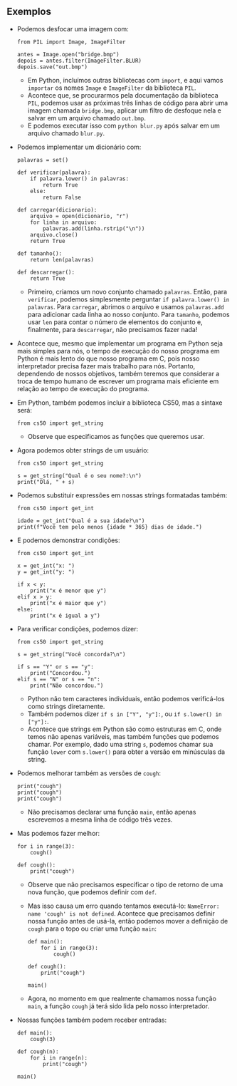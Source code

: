 Exemplos
--------

*   Podemos desfocar uma imagem com:

        from PIL import Image, ImageFilter
        
        antes = Image.open("bridge.bmp")
        depois = antes.filter(ImageFilter.BLUR)
        depois.save("out.bmp")
    
    *   Em Python, incluímos outras bibliotecas com `import`, e aqui vamos `importar` os nomes `Image` e `ImageFilter` da biblioteca `PIL`.
    *   Acontece que, se procurarmos pela documentação da biblioteca `PIL`, podemos usar as próximas três linhas de código para abrir uma imagem chamada `bridge.bmp`, aplicar um filtro de desfoque nela e salvar em um arquivo chamado `out.bmp`.
    *   E podemos executar isso com `python blur.py` após salvar em um arquivo chamado `blur.py`.
*   Podemos implementar um dicionário com:

        palavras = set()
        
        def verificar(palavra):
            if palavra.lower() in palavras:
                return True
            else:
                return False
        
        def carregar(dicionario):
            arquivo = open(dicionario, "r")
            for linha in arquivo:
                palavras.add(linha.rstrip("\n"))
            arquivo.close()
            return True
        
        def tamanho():
            return len(palavras)
        
        def descarregar():
            return True
    
    *   Primeiro, criamos um novo conjunto chamado `palavras`. Então, para `verificar`, podemos simplesmente perguntar `if palavra.lower() in palavras`. Para `carregar`, abrimos o arquivo e usamos `palavras.add` para adicionar cada linha ao nosso conjunto. Para `tamanho`, podemos usar `len` para contar o número de elementos do conjunto e, finalmente, para `descarregar`, não precisamos fazer nada!
*   Acontece que, mesmo que implementar um programa em Python seja mais simples para nós, o tempo de execução do nosso programa em Python é mais lento do que nosso programa em C, pois nosso interpretador precisa fazer mais trabalho para nós. Portanto, dependendo de nossos objetivos, também teremos que considerar a troca de tempo humano de escrever um programa mais eficiente em relação ao tempo de execução do programa.
*   Em Python, também podemos incluir a biblioteca CS50, mas a sintaxe será:

        from cs50 import get_string
    
    *   Observe que especificamos as funções que queremos usar.
*   Agora podemos obter strings de um usuário:

        from cs50 import get_string
        
        s = get_string("Qual é o seu nome?:\n")
        print("Olá, " + s)
    
*   Podemos substituir expressões em nossas strings formatadas também:

        from cs50 import get_int
        
        idade = get_int("Qual é a sua idade?\n")
        print(f"Você tem pelo menos {idade * 365} dias de idade.")
    
*   E podemos demonstrar condições:

        from cs50 import get_int
        
        x = get_int("x: ")
        y = get_int("y: ")
        
        if x < y:
            print("x é menor que y")
        elif x > y:
            print("x é maior que y")
        else:
            print("x é igual a y")
    
*   Para verificar condições, podemos dizer:

        from cs50 import get_string
        
        s = get_string("Você concorda?\n")
        
        if s == "Y" or s == "y":
            print("Concordou.")
        elif s == "N" or s == "n":
            print("Não concordou.")
    
    *   Python não tem caracteres individuais, então podemos verificá-los como strings diretamente.
    *   Também podemos dizer `if s in ["Y", "y"]:`, ou `if s.lower() in ["y"]:`.
    *   Acontece que strings em Python são como estruturas em C, onde temos não apenas variáveis, mas também funções que podemos chamar. Por exemplo, dado uma string `s`, podemos chamar sua função `lower` com `s.lower()` para obter a versão em minúsculas da string.
*   Podemos melhorar também as versões de `cough`:

        print("cough")
        print("cough")
        print("cough")
    
    *   Não precisamos declarar uma função `main`, então apenas escrevemos a mesma linha de código três vezes.
*   Mas podemos fazer melhor:

        for i in range(3):
            cough()
        
        def cough():
            print("cough")
    
    *   Observe que não precisamos especificar o tipo de retorno de uma nova função, que podemos definir com `def`.
    *   Mas isso causa um erro quando tentamos executá-lo: `NameError: name 'cough' is not defined`. Acontece que precisamos definir nossa função antes de usá-la, então podemos mover a definição de `cough` para o topo ou criar uma função `main`:
        
            def main():
                for i in range(3):
                    cough()
            
            def cough():
                print("cough")
            
            main()
        
    *   Agora, no momento em que realmente chamamos nossa função `main`, a função `cough` já terá sido lida pelo nosso interpretador.
*   Nossas funções também podem receber entradas:

        def main():
            cough(3)
        
        def cough(n):
            for i in range(n):
                print("cough")
        
        main()